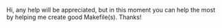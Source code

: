 Hi, any help will be appreciated, but in this moment you can help the most by helping me create good Makefile(s).
Thanks!
